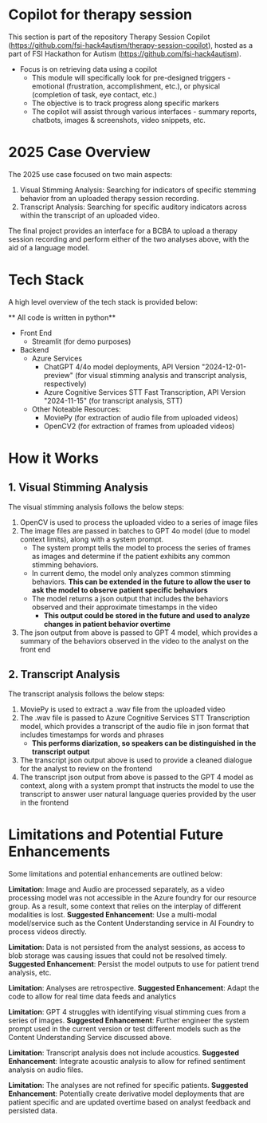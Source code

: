 # Copilot for therapy session
This section is part of the repository Therapy Session Copilot (https://github.com/fsi-hack4autism/therapy-session-copilot), hosted as a part of FSI Hackathon for Autism (https://github.com/fsi-hack4autism).

* Focus is on retrieving data using a copilot
  * This module will specifically look for pre-designed triggers - emotional (frustration, accomplishment, etc.), or physical (completion of task, eye contact, etc.)
  * The objective is to track progress along specific markers
  * The copilot will assist through various interfaces - summary reports, chatbots, images & screenshots, video snippets, etc.


# 2025 Case Overview
The 2025 use case focused on two main aspects:

1. Visual Stimming Analysis: Searching for indicators of specific stemming behavior from an uploaded therapy session recording.
1. Transcript Analysis: Searching for specific auditory indicators across within the transcript of an uploaded video.

The final project provides an interface for a BCBA to upload a therapy session recording and perform either of the two analyses above, with the aid of a language model. 


# Tech Stack
A high level overview of the tech stack is provided below:

** All code is written in python**

* Front End
    * Streamlit (for demo purposes)
* Backend
    * Azure Services
        * ChatGPT 4/4o model deployments, API Version "2024-12-01-preview" (for visual stimming analysis and transcript analysis, respectively)
        * Azure Cognitive Services STT Fast Transcription, API Version "2024-11-15" (for transcript analysis, STT)
    * Other Noteable Resources:
        * MoviePy (for extraction of audio file from uploaded videos)
        * OpenCV2 (for extraction of frames from uploaded videos)
 

# How it Works

## 1. Visual Stimming Analysis
The visual stimming analysis follows the below steps:

1. OpenCV is used to process the uploaded video to a series of image files
1. The image files are passed in batches to GPT 4o model (due to model context limits), along with a system prompt. 
    * The system prompt tells the model to process the series of frames as images and determine if the patient exhibits any common stimming behaviors. 
    * In current demo, the model only analyzes common stimming behaviors. **This can be extended in the future to allow the user to ask the model to observe patient specific behaviors**
    * The model returns a json output that includes the behaviors observed and their approximate timestamps in the video
        * **This output could be stored in the future and used to analyze changes in patient behavior overtime**
1. The json output from above is passed to GPT 4 model, which provides a summary of the behaviors observed in the video to the analyst on the front end

## 2. Transcript Analysis
The transcript analysis follows the below steps:

1. MoviePy is used to extract a .wav file from the uploaded video
1. The .wav file is passed to Azure Cognitive Services STT Transcription model, which provides a transcript of the audio file in json format that includes timestamps for words and phrases 
    * **This performs diarization, so speakers can be distinguished in the transcript output**
1. The transcript json output above is used to provide a cleaned dialogue for the analyst to review on the frontend
1. The transcript json output from above is passed to the GPT 4 model as context, along with a system prompt that instructs the model to use the transcript to answer user natural language queries provided by the user in the frontend


# Limitations and Potential Future Enhancements
Some limitations and potential enhancements are outlined below:

**Limitation**: Image and Audio are processed separately, as a video processing model was not accessible in the Azure foundry for our resource group. As a result, some context that relies on the interplay of different modalities is lost.
**Suggested Enhancement**: Use a multi-modal model/service such as the Content Understanding service in AI Foundry to process videos directly.

**Limitation**: Data is not persisted from the analyst sessions, as access to blob storage was causing issues that could not be resolved timely.
**Suggested Enhancement**: Persist the model outputs to use for patient trend analysis, etc.

**Limitation**: Analyses are retrospective.
**Suggested Enhancement**: Adapt the code to allow for real time data feeds and analytics

**Limitation**: GPT 4 struggles with identifying visual stimming cues from a series of images.
**Suggested Enhancement**: Further engineer the system prompt used in the current version or test different models such as the Content Understanding Service discussed above.

**Limitation**: Transcript analysis does not include acoustics.
**Suggested Enhancement**: Integrate acoustic analysis to allow for refined sentiment analysis on audio files.

**Limitation**: The analyses are not refined for specific patients.
**Suggested Enhancement**: Potentially create derivative model deployments that are patient specific and are updated overtime based on analyst feedback and persisted data.






 
    